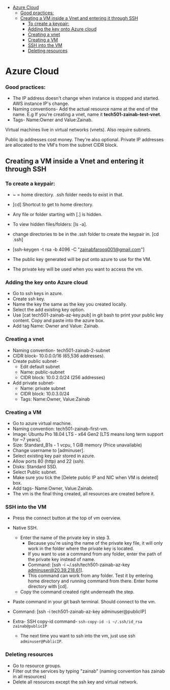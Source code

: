 - [Azure Cloud](#azure-cloud)
    - [Good practices:](#good-practices)
  - [Creating a VM inside a Vnet and entering it through SSH](#creating-a-vm-inside-a-vnet-and-entering-it-through-ssh)
    - [To create a keypair:](#to-create-a-keypair)
    - [Adding the key onto Azure cloud](#adding-the-key-onto-azure-cloud)
    - [Creating a vnet](#creating-a-vnet)
    - [Creating a VM](#creating-a-vm)
    - [SSH into the VM](#ssh-into-the-vm)
    - [Deleting resources](#deleting-resources)


#  Azure Cloud
### Good practices:
 - The IP address doesn't change when instance is stopped and started. AWS instance IP's change.
- Naming conventions- Add the actual resource name at the end of the name. E.g If you're creating a vnet, name it **tech501-zainab-test-vnet**.
- Tags- Name:Owner and Value:Zainab.

Virtual machines live in virtual networks (vnets). Also require subnets. 

Public Ip addresses cost money. They're also optional. Private IP addresses are allocated to the VM's from the subnet CIDR block. 

## Creating a VM inside a Vnet and entering it through SSH
### To create a keypair:

- ~ = home directory. 
.ssh folder needs to exist in that. 
- [cd] Shortcut to get to home directory.
- Any file or folder starting with [.] is hidden. 

- To view hidden files/folders: [ls -a].
- change directories to be in the .ssh folder to create the keypair in. [cd .ssh]

- [ssh-keygen -t rsa -b 4096 -C "zainabfarooq001@gmail.com"]
  
- The public key generated will be put onto azure to use for the VM. 
- The private key will be used when you want to access the vm. 
### Adding the key onto Azure cloud
- Go to ssh keys in azure.
- Create ssh key. 
- Name the key the same as the key you created locally. 
- Select the add existing key option.
- Use [cat tech501-zainab-az-key.pub] in git bash to print your public key content. Copy and paste into the azure box.
- Add tag Name: Owner and Value: Zainab. 
### Creating a vnet
- Naming convention- tech501-zainab-2-subnet
- CIDR block- 10.0.0.0/16 (65,536 addresses).
- Create public subnet-
  - Edit default subnet 
  - Name: public-subnet
  - CIDR block: 10.0.2.0/24 (256 addresses)
- Add private subnet-
  - Name: private subnet
  - CIDR block: 10.0.3.0/24
  - Tags: Name:Owner, Value:Zainab 
### Creating a VM
- Go to azure virtual machine.
- Naming convention: tech501-zainab-first-vm.
- Image: Ubuntu Pro 18.04 LTS - x64 Gen2 [LTS means long term support for ~7 years].
- Size: Standard_B1s - 1 vcpu, 1 GiB memory (Price unavailable)
- Change username to [adminuser].
- Select existing key pair stored in azure.
- Allow ports 80 (http) and 22 (ssh).
- Disks: Standard SSD.
- Select Public subnet.
- Make sure you tick the [Delete public IP and NIC when VM is deleted] box.
- Add tags- Name:Owner, Value:Zainab.
- The vm is the final thing created, all resources are created before it.
### SSH into the VM
- Press the connect button at the top of vm overview.
- Native SSH.
  - Enter the name of the private key in step 3. 
    - Because you're using the name of the private key file, it will only work in the folder where the private key is located.
    - If you want to use a command from any folder, enter the path of the private key instead of name.
    - Command: [ssh -i ~/.ssh/tech501-zainab-az-key adminuser@20.39.218.61].
    - This command can work from any folder. Test it by entering home directory and running command from there. Enter home directory with [cd].
  - Copy the command created right underneath the step.
- Paste command in your git bash terminal. Should connect to the vm. 
- Command: [ssh -i tech501-zainab-az-key adminuser@publicIP]

- Extra- SSH copy-id command- `ssh-copy-id -i ~/.ssh/id_rsa zainab@publicIP`
  - The next time you want to ssh into the vm, just use ssh `adminuser@PublicIP`.
### Deleting resources
- Go to resource groups.
- Filter out the services by typing "zainab" (naming convention has zainab in all resources)
- Delete all resources except the ssh key and virtual network.

